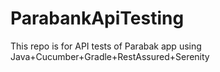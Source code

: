 # ParabankApiTesting
This repo is for API tests of Parabak app using Java+Cucumber+Gradle+RestAssured+Serenity

